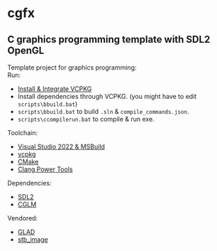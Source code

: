 # cgfx
## C graphics programming template with SDL2 OpenGL  

Template project for graphics programming:  
Run:
* [Install & Integrate VCPKG](https://learn.microsoft.com/en-us/vcpkg/examples/installing-and-using-packages)
* Install dependencies through VCPKG. (you might have to edit `scripts\bbuild.bat`)
* `scripts\bbuild.bat` to build `.sln` & `compile_commands.json`.
* `scripts\ccompilerun.bat` to compile & run exe.

Toolchain:
* [Visual Studio 2022 & MSBuild](https://visualstudio.microsoft.com/downloads/)  
* [vcpkg](https://github.com/Microsoft/vcpkg/)  
* [CMake](https://cmake.org/)
* [Clang Power Tools](https://github.com/Caphyon/clang-power-tools/tree/master/ClangPowerTools/ClangPowerTools/Tooling/v1)

Dependencies:
* [SDL2](https://www.libsdl.org/)  
* [CGLM](https://github.com/recp/cglm)  

Vendored:
* [GLAD](https://glad.dav1d.de/)  
* [stb_image](https://github.com/nothings/stb)  

